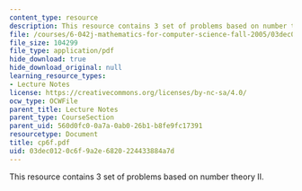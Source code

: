 ```yaml
---
content_type: resource
description: This resource contains 3 set of problems based on number theory II.
file: /courses/6-042j-mathematics-for-computer-science-fall-2005/03dec0120c6f9a2e6820224433884a7d_cp6f.pdf
file_size: 104299
file_type: application/pdf
hide_download: true
hide_download_original: null
learning_resource_types:
- Lecture Notes
license: https://creativecommons.org/licenses/by-nc-sa/4.0/
ocw_type: OCWFile
parent_title: Lecture Notes
parent_type: CourseSection
parent_uid: 560d0fc0-0a7a-0ab0-26b1-b8fe9fc17391
resourcetype: Document
title: cp6f.pdf
uid: 03dec012-0c6f-9a2e-6820-224433884a7d
---
```

This resource contains 3 set of problems based on number theory II.